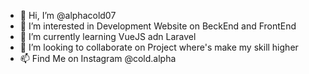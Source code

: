 - 👋 Hi, I’m @alphacold07
- 👀 I’m interested in Development Website on BeckEnd and FrontEnd
- 🌱 I’m currently learning VueJS adn Laravel 
- 💞️ I’m looking to collaborate on Project where's make my skill higher
- 📫 Find Me on Instagram @cold.alpha

<!---
alphacold07/alphacold07 is a ✨ special ✨ repository because its `README.md` (this file) appears on your GitHub profile.
You can click the Preview link to take a look at your changes.
--->
